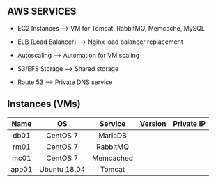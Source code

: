 <h2>AWS SERVICES</h2>

- EC2 Instances --> VM for Tomcat, RabbitMQ, Memcache, MySQL <p>
- ELB (Load Balancer) --> Nginx load balancer replacement <p>
- Autoscaling --> Automation for VM scaling<p>
- S3/EFS Storage --> Shared storage<p>
- Route 53 --> Private DNS service<p>

<h2>Instances (VMs)</h2>

| Name  | OS             | Service   | Version | Private IP |
|:-----:|:--------------:|:---------:|:-------:|:----------:|
| db01  | CentOS 7       | MariaDB   |         |            |
| rm01  | CentOS 7       | RabbitMQ  |         |            |
| mc01  | CentOS 7       | Memcached |         |            |
| app01 | Ubuntu 18.04   | Tomcat    |         |            |  
